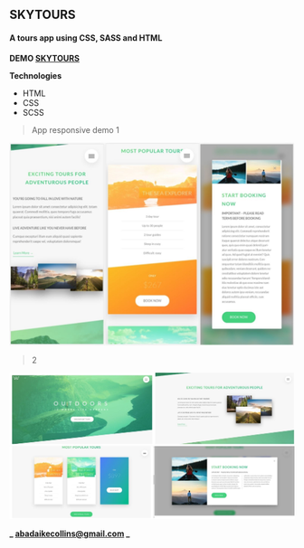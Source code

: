 ## SKYTOURS

#### A tours app using CSS, SASS and HTML

**DEMO [SKYTOURS](https://collins-skytours.netlify.app/)**

**Technologies**

-   HTML
-   CSS
-   SCSS

> App responsive demo
> 1

<img src="./img/demo2.jpg" alt="App Sample" />

> 2

<img src="./img/demo1.jpg" alt="App Sample" />

**_ abadaikecollins@gmail.com _**

